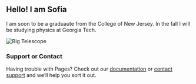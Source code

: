 ## Hello! I am Sofia

I am soon to be a graduaute from the College of New Jersey. In the fall I will be studying physics at Georgia Tech.

![Big Telescope](/least-github-pages/pictures/IMG_2151.JPG)



### Support or Contact

Having trouble with Pages? Check out our [documentation](https://docs.github.com/categories/github-pages-basics/) or [contact support](https://support.github.com/contact) and we’ll help you sort it out.
